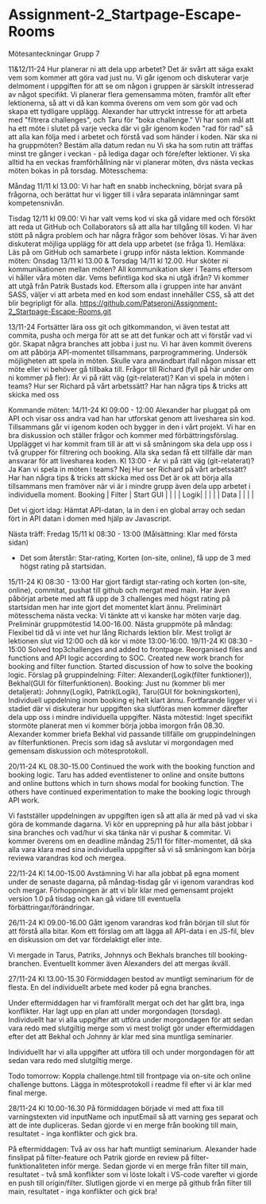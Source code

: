 # Assignment-2_Startpage-Escape-Rooms
Mötesanteckningar Grupp 7 

11&12/11-24
Hur planerar ni att dela upp arbetet?
Det är svårt att säga exakt vem som kommer att göra vad just nu. Vi går igenom och diskuterar varje delmoment i uppgiften för att se om någon i gruppen är särskilt intresserad av något specifikt. Vi planerar flera gemensamma möten, framför allt efter lektionerna, så att vi då kan komma överens om vem som gör vad och skapa ett tydligare upplägg. Alexander har uttryckt intresse för att arbeta med "filtrera challenges", och Taru för "boka challenge."
Vi har som mål att ha ett möte i slutet på varje vecka där vi går igenom koden "rad för rad" så att alla kan följa med i arbetet och förstå vad som händer i koden.
När ska ni ha gruppmöten? Bestäm alla datum redan nu
Vi ska ha som rutin att träffas minst tre gånger i veckan - på lediga dagar och före/efter lektioner. Vi ska alltid ha en veckas framförhållning när vi planerar möten, dvs nästa veckas möten bokas in på torsdag. 
Mötesschema:

Måndag 11/11 kl 13.00: 
Vi har haft en snabb incheckning, börjat svara på frågorna, och berättat hur vi ligger till i våra separata inlämningar samt kompetensnivån.

Tisdag 12/11 kl 09.00: 
Vi har valt vems kod vi ska gå vidare med och försökt att reda ut GitHub och Collaborators så att alla har tillgång till koden. Vi har stött på några problem och har några frågor som behöver lösas. Vi har även diskuterat möjliga upplägg för att dela upp arbetet (se fråga 1). 
Hemläxa: Läs på om GitHub och samarbete i grupp inför nästa lektion.
Kommande möten: Onsdag 13/11 kl 13.00 & Torsdag 14/11 kl 12.00.
Hur sköter ni kommunikationen mellan möten?
All kommunikation sker i Teams eftersom vi håller våra möten där.
Vems befintliga kod ska ni utgå ifrån?
Vi kommer att utgå från Patrik Bustads kod. Eftersom alla i gruppen inte har använt SASS, väljer vi att arbeta med en kod som endast innehåller CSS, så att det blir begripligt för alla. https://github.com/Patseroni/Assignment-2_Startpage-Escape-Rooms.git

13/11-24
Fortsätter lära oss git och gitkommandon, vi även testat att commita, pusha och merga för att se att det funkar och att vi förstår vad vi gör. Skapat några branches att jobba i just nu. Vi har även kommit överens om att påbörja API-momentet tillsammans, parprogrammering. 
Undersök möjligheten att spela in möten. Skulle vara användbart ifall någon missar ett möte eller vi behöver gå tillbaka till. 
Frågor till Richard (fyll på här under om ni kommer på fler): 
Är vi på rätt väg (git-relaterat)?
Kan vi spela in möten i teams?
Hur ser Richard på vårt arbetssätt? Har han några tips & tricks att skicka med oss


Kommande möten:
14/11-24
Kl 09:00 - 12:00
Alexander har pluggat på om API och visar oss andra vad han har utforskat genom att livesharea sin kod. Tillsammans går vi igenom koden och bygger in den i vårt projekt. Vi har en bra diskussion och ställer frågor och kommer med förbättringsförslag. 
Upplägget vi har kommit fram till är att vi så småningom ska dela upp oss i två grupper för filtrering och booking. Alla ska sedan få ett tillfälle där man ansvarar för att livesharea koden. 
Kl 13:00 - 
Är vi på rätt väg (git-relaterat)?
	Ja
Kan vi spela in möten i teams?
Nej
Hur ser Richard på vårt arbetssätt? Har han några tips & tricks att skicka med oss
	Det är ok att börja alla tillsammans men framöver när vi är i mindre grupp även dela upp arbetet i individuella moment.
Booking | Filter | Start
GUI 	|	|	|	|
Logik|	|	|	|	|
Data	|	|	|	|


Det vi gjort idag:
Hämtat API-datan, la in den i en global array och sedan fört in API datan i domen med hjälp av Javascript.


Nästa träff: Fredag 15/11 kl 08:30 - 13:00 (Målsättning: Klar med första sidan)
- Det som återstår:
Star-rating, Korten (on-site, online), få upp de 3 med högst rating på startsidan.


15/11-24
Kl 08:30 - 13:00
Har gjort färdigt star-rating och korten (on-site, online), commitat, pushat till github och mergat med main. Har även påbörjat arbete med att få upp de 3 challenges med högst rating på startsidan men har inte gjort det momentet klart ännu.
Preliminärt mötesschema nästa vecka: Vi tänkte att vi kanske har möten varje dag. Preliminär gruppmötestid 14.00-16.00.
Nästa gruppmöte på måndag: Flexibel tid då vi inte vet hur lång Richards lektion blir. Mest troligt är lektionen slut vid 12:00 och då kör vi möte 13:00-16:00.
19/11-24
Kl 08:30 - 15:00
Solved top3challenges and added to frontpage.
Reorganised files and functions and API logic according to SOC.
Created new work branch for booking and filter function.
Started discussion of how to solve the booking logic.
Förslag på gruppindelning:
Filter: Alexander(Logik(filter funktioner)),  Bekhal(GUI för filterfunktionen).
Booking: Just nu (kommer bli mer detaljerat): Johnny(Logik), Patrik(Logik), Taru(GUI för bokningskorten), Individuell uppdelning inom booking ej helt klart ännu. Fortfarande ligger vi i stadiet där vi diskuterar hur uppgiften ska slutföras men kommer därefter dela upp oss i mindre individuella uppgifter.
Nästa mötestid: Inget specifikt stormöte planerat men vi kommer börja jobba imorgon från 08.30. Alexander kommer briefa Bekhal vid passande tillfälle om gruppindelningen av filterfunktionen. Precis som idag så avslutar vi morgondagen med gemensam diskussion och mötesprotokoll.


20/11-24
KL 08.30-15.00
Continued the work with the booking function and booking logic. Taru has added eventlistener to online and onsite buttons and online buttons which in turn shows modal for booking function. 
The others have continued experimentation to make the booking logic through API work.

Vi fastställer uppdelningen av uppgiften igen så att alla är med på vad vi ska göra de kommande dagarna. Vi kör en upprepning på hur alla bäst jobbar i sina branches och vad/hur vi ska tänka när vi pushar & commitar. Vi kommer överens om en deadline måndag 25/11 för filter-momentet, då ska alla vara klara med sina individuella uppgifter så vi så småningom kan börja reviewa varandras kod och mergea. 

22/11-24
Kl 14.00-15.00
Avstämning
Vi har alla jobbat på egna moment under de senaste dagarna, på måndag-tisdag går vi igenom varandras kod och mergar. 
Förhoppningen är att vi blir klar med gemensamt projekt version 1.0 på tisdag och kan gå vidare till eventuella förbättringar/förändringar.


26/11-24
Kl 09.00-16.00
Gått igenom varandras kod från början till slut för att förstå alla bitar. Kom ett förslag om att lägga all API-data i en JS-fil, blev en diskussion om det var fördelaktigt eller inte. 

Vi mergade in Tarus, Patriks, Johnnys och Bekhals branches till booking-branchen. Eventuellt kommer även Alexanders del att mergas ikväll. 

27/11-24
Kl 13.00-15.30
Förmiddagen bestod av muntligt seminarium för de flesta. En del individuellt arbete med koder på egna branches. 

Under eftermiddagen har vi framförallt mergat och det har gått bra, inga konflikter. Har lagt upp en plan att under morgondagen (torsdag). Individuellt har vi alla uppgifter att utföra under morgondagen för att sedan vara redo med slutgiltig merge som vi mest troligt gör under eftermiddagen efter det att Bekhal och Johnny är klar med sina muntliga seminarier.

Individuellt har vi alla uppgifter att utföra till och under morgondagen för att sedan vara redo med slutgiltig merge.

Todo tomorrow:
Koppla challenge.html till frontpage via on-site och online challenge buttons.
Lägga in mötesprotokoll i readme fil efter vi är klar med final merge.



28/11-24
Kl 10.00-16.30
På förmiddagen började vi med att fixa till varningstexten vid inputName och inputEmail så att varning ges separat och att de inte dupliceras. Sedan gjorde vi en merge från booking till main, resultatet - inga konflikter och gick bra.

På eftermiddagen: Två av oss har haft muntligt seminarium. Alexander hade finslipat på filter-feature och Patrik gjorde en review på filter-funktionaliteten inför merge. Sedan gjorde vi en merge från filter till main, resultatet - två små konflikter som vi löste lokalt i VS-code varefter vi gjorde en push till origin/filter. Slutligen gjorde vi en merge på github från filter till main, resultatet - inga konflikter och gick bra!
